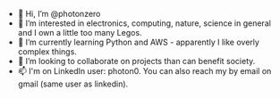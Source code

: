 - 👋 Hi, I’m @photonzero
- 👀 I’m interested in electronics, computing, nature, science in general and I own a little too many Legos.
- 🌱 I’m currently learning Python and AWS - apparently I like overly complex things.
- 💞️ I’m looking to collaborate on projects than can benefit society.
- 📫 I'm on LinkedIn user: photon0. You can also reach my by email on gmail (same user as linkedin).
